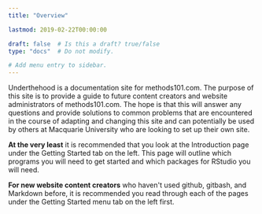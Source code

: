 ```yaml
---
title: "Overview"

lastmod: 2019-02-22T00:00:00

draft: false  # Is this a draft? true/false
type: "docs"  # Do not modify.

# Add menu entry to sidebar.
---
```


Underthehood is a documentation site for methods101.com. The purpose of this site is to provide a guide to future content creators and website administrators of methods101.com. The hope is that this will answer any questions and provide solutions to common problems that are encountered in the course of adapting and changing this site and can potentially be used by others at Macquarie University who are looking to set up their own site. 

**At the very least** it is recommended that you look at the Introduction page under the Getting Started tab on the left. This page will outline which programs you will need to get started and which packages for RStudio you will need.

**For new website content creators** who haven't used github, gitbash, and Markdown before, it is recommended you read through each of the pages under the Getting Started menu tab on the left first.





